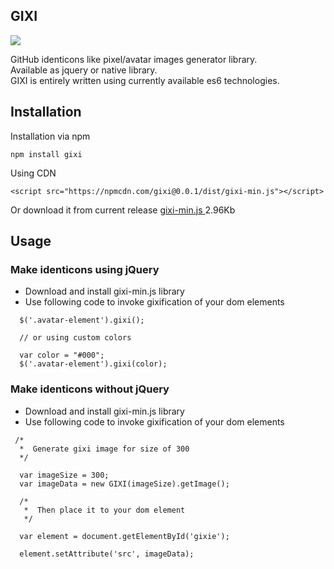 ## GIXI

<img src="https://raw.githubusercontent.com/linuxenko/gixi/master/examples/screenshot.png" align=center />

GitHub identicons like pixel/avatar images generator library. <br />
Available as jquery or native library. <br />
GIXI is entirely written using currently available es6 technologies. <br />


## Installation

Installation via npm

```
npm install gixi
```
Using CDN

```
<script src="https://npmcdn.com/gixi@0.0.1/dist/gixi-min.js"></script>
```

Or download it from current release [gixi-min.js ](https://github.com/linuxenko/gixi/releases/download/v0.0.1/gixi-min.js) 2.96Kb

## Usage

### Make identicons using jQuery

  * Download and install gixi-min.js library <br />
  * Use following code to invoke gixification of your dom elements

```
  $('.avatar-element').gixi();

  // or using custom colors

  var color = "#000";
  $('.avatar-element').gixi(color);
```


### Make identicons without jQuery


  * Download and install gixi-min.js library <br />
  * Use following code to invoke gixification of your dom elements

```
 /*
  *  Generate gixi image for size of 300
  */

  var imageSize = 300;
  var imageData = new GIXI(imageSize).getImage();

  /*
   *  Then place it to your dom element
   */

  var element = document.getElementById('gixie');

  element.setAttribute('src', imageData);

```
